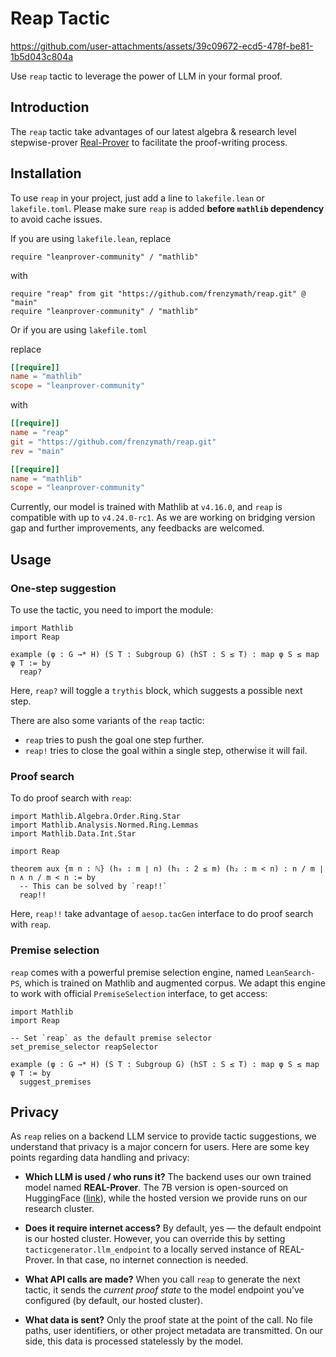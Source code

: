 # Reap Tactic

https://github.com/user-attachments/assets/39c09672-ecd5-478f-be81-1b5d043c804a

Use `reap` tactic to leverage the power of LLM in your formal proof.

## Introduction

The `reap` tactic take advantages of our latest algebra & research level stepwise-prover [Real-Prover](https://arxiv.org/abs/2505.20613) to facilitate the proof-writing process.

## Installation

To use `reap` in your project, just add a line to `lakefile.lean` or `lakefile.toml`. Please make sure `reap` is added **before `mathlib` dependency** to avoid cache issues.

If you are using `lakefile.lean`, replace

```lean4
require "leanprover-community" / "mathlib"
```

with

```lean4
require "reap" from git "https://github.com/frenzymath/reap.git" @ "main"
require "leanprover-community" / "mathlib"
```

Or if you are using `lakefile.toml`

replace

```toml
[[require]]
name = "mathlib"
scope = "leanprover-community"
```

with

```toml
[[require]]
name = "reap"
git = "https://github.com/frenzymath/reap.git"
rev = "main"

[[require]]
name = "mathlib"
scope = "leanprover-community"
```

Currently, our model is trained with Mathlib at `v4.16.0`, and `reap` is compatible with up to `v4.24.0-rc1`. As we are working on bridging version gap and further improvements, any feedbacks are welcomed.

## Usage

### One-step suggestion

To use the tactic, you need to import the module:

```lean4
import Mathlib
import Reap

example (φ : G →* H) (S T : Subgroup G) (hST : S ≤ T) : map φ S ≤ map φ T := by
  reap?
```

Here, `reap?` will toggle a `trythis` block, which suggests a possible next step.

There are also some variants of the `reap` tactic:

- `reap` tries to push the goal one step further.
- `reap!` tries to close the goal within a single step, otherwise it will fail.

### Proof search

To do proof search with `reap`:

```lean4
import Mathlib.Algebra.Order.Ring.Star
import Mathlib.Analysis.Normed.Ring.Lemmas
import Mathlib.Data.Int.Star

import Reap

theorem aux {m n : ℕ} (h₀ : m ∣ n) (h₁ : 2 ≤ m) (h₂ : m < n) : n / m ∣ n ∧ n / m < n := by
  -- This can be solved by `reap!!`
  reap!!
```

Here, `reap!!` take advantage of `aesop.tacGen` interface to do proof search with `reap`.

### Premise selection

`reap` comes with a powerful premise selection engine, named `LeanSearch-PS`, which is trained on Mathlib and augmented corpus. We adapt this engine to work with official `PremiseSelection` interface, to get access:

```lean4
import Mathlib
import Reap

-- Set `reap` as the default premise selector
set_premise_selector reapSelector

example (φ : G →* H) (S T : Subgroup G) (hST : S ≤ T) : map φ S ≤ map φ T := by
  suggest_premises
```

## Privacy

As `reap` relies on a backend LLM service to provide tactic suggestions, we understand that privacy is a major concern for users. Here are some key points regarding data handling and privacy:

* **Which LLM is used / who runs it?**
  The backend uses our own trained model named **REAL-Prover**. The 7B version is open-sourced on HuggingFace ([link](https://huggingface.co/FrenzyMath/REAL-Prover)), while the hosted version we provide runs on our research cluster.
  
* **Does it require internet access?**
  By default, yes — the default endpoint is our hosted cluster. However, you can override this by setting `tacticgenerator.llm_endpoint` to a locally served instance of REAL-Prover. In that case, no internet connection is needed.
  
* **What API calls are made?**
  When you call `reap` to generate the next tactic, it sends the *current proof state* to the model endpoint you’ve configured (by default, our hosted cluster).
  
* **What data is sent?**
  Only the proof state at the point of the call. No file paths, user identifiers, or other project metadata are transmitted. On our side, this data is processed statelessly by the model.